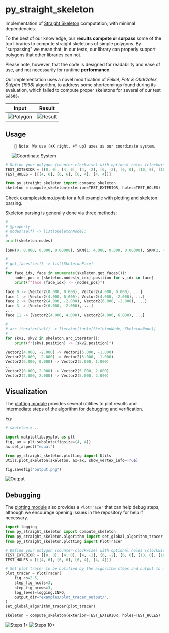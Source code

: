 # py_straight_skeleton

Implementation of [Straight Skeleton](https://en.wikipedia.org/wiki/Straight_skeleton) computation, with minimal
dependencies.

To the best of our knowledge, our **results compete or surpass** some of the top libraries to compute straight skeletons
of simple polygons. By "surpassing" we mean that, in our tests, our library can properly support polygons that other
libraries can not.

Please note, however, that the code is designed for readability and ease of use, and not necessarily for
runtime **performance**.

Our implementation uses a novel modification of _Felkel, Petr & Obdržálek, Štěpán (1998)_ algorithm, to address some shortcomings found during its evaluation, which failed to compute proper skeletons for several of our test cases.

Input | Result
:---------------------------------------:|:---------------------------------------:
![Polygon](docs/images/fig2_polygon.png) | ![Result](docs/images/fig3_results.png)

## Usage

```text
    📝 Note: We use (+X right, +Y up) axes as our coordinate system.
```

&nbsp;&nbsp;&nbsp;&nbsp; ![Coordinate System](docs/images/fig1_coordinate_system.png)

```python
# Define your polygon (counter-clockwise) with optional holes (clockwise).
TEST_EXTERIOR = [[0, 0], [4, 0], [4, -2], [6, -2], [6, 0], [10, 0], [10, 10], [0, 10]]
TEST_HOLES = [[[4, 6], [6, 6], [6, 4], [4, 4]]]

from py_straight_skeleton import compute_skeleton
skeleton = compute_skeleton(exterior=TEST_EXTERIOR, holes=TEST_HOLES)
```

Check [examples/demo.ipynb](examples/demo.ipynb) for a full example with plotting and skeleton parsing.

Skeleton parsing is generally done via three methods:

```python
# 
# @property
# nodes(self) -> list[SkeletonNode]:
# 
print(skeleton.nodes)

[SKN(0, 0.000, 0.000, 0.00000), SKN(1, 4.000, 0.000, 0.00000), SKN(2, 4.000, -2.000, 0.00000), SKN(3, 6.000, -2.000, 0.00000), SKN(4, 6.000, 0.000, 0.00000), SKN(5, 10.000, 0.000, 0.00000), SKN(6, 10.000, 10.000, 0.00000), SKN(7, 0.000, 10.000, 0.00000), SKN(8, 4.000, 6.000, 0.00000), SKN(9, 6.000, 6.000, 0.00000), SKN(10, 6.000, 4.000, 0.00000), SKN(11, 4.000, 4.000, 0.00000), SKN(12, 5.000, -1.000, 1.00000), SKN(13, 5.000, 1.000, 1.00000), SKN(14, 2.000, 8.000, 2.00000), SKN(15, 8.000, 8.000, 2.00000), SKN(16, 8.000, 2.000, 2.00000), SKN(17, 2.000, 2.000, 2.00000), SKN(18, 5.000, 2.000, 2.00000)]

# 
# get_faces(self) -> list[SkeletonFace]
# 
for face_idx, face in enumerate(skeleton.get_faces()):
    nodes_pos = [skeleton.nodes[v_idx].position for v_idx in face]
    print(f"face {face_idx} -> {nodes_pos}")

face 0 -> [Vector2(0.000, 0.000), Vector2(4.000, 0.000), ...]
face 1 -> [Vector2(4.000, 0.000), Vector2(4.000, -2.000), ...]
face 2 -> [Vector2(4.000, -2.000), Vector2(6.000, -2.000), ...]
face 3 -> [Vector2(6.000, -2.000), ...]
...
face 11 -> [Vector2(4.000, 4.000), Vector2(4.000, 6.000), ...]

# 
# arc_iterator(self) -> Iterator[tuple[SkeletonNode, SkeletonNode]]
# 
for skv1, skv2 in skeleton.arc_iterator():
    print(f"{skv1.position} -> {skv2.position}")

Vector2(4.000, -2.000) -> Vector2(5.000, -1.000)
Vector2(6.000, -2.000) -> Vector2(5.000, -1.000)
Vector2(6.000, 0.000) -> Vector2(5.000, 1.000)
...
Vector2(8.000, 2.000) -> Vector2(5.000, 2.000)
Vector2(2.000, 2.000) -> Vector2(5.000, 2.000)
```

## Visualization

The [plotting module](src/py_straight_skeleton/plotting.py) provides several utilities to plot results and intermediate
steps of the algorithm for debugging and verification.

Eg:

```python
# skeleton = ...

import matplotlib.pyplot as plt
fig, ax = plt.subplots(figsize=(4, 4))
ax.set_aspect("equal")

from py_straight_skeleton.plotting import Utils
Utils.plot_skeleton(skeleton, ax=ax, show_vertex_info=True)

fig.savefig("output.png")
```

![Output](docs/images/fig5_output.png)

## Debugging

The [plotting module](src/py_straight_skeleton/plotting.py) also provides a `PlotTracer` that can help debug steps,
although we encourage opening issues in the repository for help if necessary.

```python
import logging
from py_straight_skeleton import compute_skeleton
from py_straight_skeleton.algorithm import set_global_algorithm_tracer
from py_straight_skeleton.plotting import PlotTracer

# Define your polygon (counter-clockwise) with optional holes (clockwise).
TEST_EXTERIOR = [[0, 0], [4, 0], [4, -2], [6, -2], [6, 0], [10, 0], [10, 10], [0, 10]]
TEST_HOLES = [[[4, 6], [6, 6], [6, 4], [4, 4]]]

# Set plot tracer to be notified by the algorithm steps and output to a folder.
plot_tracer = PlotTracer(
    fig_cs=2.5, 
    step_fig_ncols=3, 
    step_fig_nrows=3, 
    log_level=logging.INFO, 
    output_dir="examples/plot_tracer_output/",
)
set_global_algorithm_tracer(plot_tracer)

skeleton = compute_skeleton(exterior=TEST_EXTERIOR, holes=TEST_HOLES)
```

![Steps 1+](examples/plot_tracer_output/skel_plot_step_1.png)
![Steps 10+](examples/plot_tracer_output/skel_plot_step_10.png)
